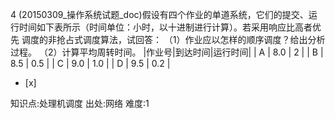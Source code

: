 4
(20150309_操作系统试题_doc)假设有四个作业的单道系统，它们的提交、运行时间如下表所示（时间单位：小时，以十进制进行计算）。若采用响应比高者优先
调度的非抢占式调度算法，试回答：
（1）作业应以怎样的顺序调度？给出分析过程。
（2）计算平均周转时间。
|作业号|到达时间|运行时间|
| A | 8.0 | 2 |
| B | 8.5 | 0.5 |
| C | 9.0 | 1.0 |
| D | 9.5 | 0.2 |  
- [x]

知识点:处理机调度
出处:网络
难度:1
> 
